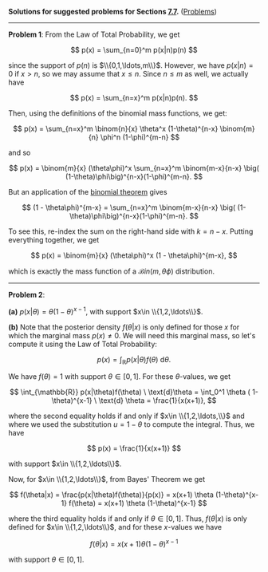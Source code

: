 **Solutions for suggested problems for Sections [7.7](https://mml.johnmyersmath.com/stats-book/chapters/random-vectors.html#the-law-of-total-probability-and-bayes-theorem-for-random-variables).** ([Problems](./21-suggested-problems.md))

---

**Problem 1**: From the Law of Total Probability, we get

$$
p(x) = \sum_{n=0}^m p(x|n)p(n)
$$

since the support of $p(n)$ is $\\{0,1,\ldots,m\\}$. However, we have $p(x|n) = 0$ if $x>n$, so we may assume that $x\leq n$. Since $n\leq m$ as well, we actually have

$$
p(x) = \sum_{n=x}^m p(x|n)p(n).
$$

Then, using the definitions of the binomial mass functions, we get:

$$
p(x) = \sum_{n=x}^m \binom{n}{x} \theta^x (1-\theta)^{n-x} \binom{m}{n} \phi^n (1-\phi)^{m-n}
$$

and so

$$
p(x) = \binom{m}{x} (\theta\phi)^x \sum_{n=x}^m \binom{m-x}{n-x} \big( (1-\theta)\phi\big)^{n-x}(1-\phi)^{m-n}.
$$

But an application of the [binomial theorem](https://en.wikipedia.org/wiki/Binomial_theorem#Statement) gives

$$
(1 - \theta\phi)^{m-x} = \sum_{n=x}^m \binom{m-x}{n-x} \big( (1-\theta)\phi\big)^{n-x}(1-\phi)^{m-n}.
$$

To see this, re-index the sum on the right-hand side with $k=n-x$. Putting everything together, we get

$$
p(x) = \binom{m}{x} (\theta\phi)^x (1 - \theta\phi)^{m-x},
$$

which is exactly the mass function of a $\mathcal{B}in(m,\theta\phi)$ distribution.

---

**Problem 2**:

**(a)** $p(x|\theta) = \theta(1-\theta)^{x-1}$, with support $x\in \\{1,2,\ldots\\}$.

**(b)** Note that the posterior density $f(\theta|x)$ is only defined for those $x$ for which the marginal mass $p(x)\neq 0$. We will need this marginal mass, so let's compute it using the Law of Total Probability:

$$
p(x) = \int_{\mathbb{R}} p(x|\theta)f(\theta) \ \text{d}\theta.
$$

We have $f(\theta) = 1$ with support $\theta \in [0,1]$. For these $\theta$-values, we get

$$
\int_{\mathbb{R}} p(x|\theta)f(\theta) \ \text{d}\theta = \int_0^1 \theta ( 1- \theta)^{x-1} \ \text{d} \theta = \frac{1}{x(x+1)},
$$

where the second equality holds if and only if $x\in \\{1,2,\ldots,\\}$ and where we used the substitution $u=1-\theta$ to compute the integral. Thus, we have

$$
p(x) = \frac{1}{x(x+1)}
$$

with support $x\in \\{1,2,\ldots\\}$.

Now, for $x\in \\{1,2,\ldots\\}$, from Bayes' Theorem we get

$$
f(\theta|x) = \frac{p(x|\theta)f(\theta)}{p(x)} = x(x+1) \theta (1-\theta)^{x-1} f(\theta) = x(x+1) \theta (1-\theta)^{x-1}
$$

where the third equality holds if and only if $\theta \in [0,1]$. Thus, $f(\theta|x)$ is only defined for $x\in \\{1,2,\ldots\\}$, and for these $x$-values we have

$$
f(\theta|x) = x(x+1)\theta(1-\theta)^{x-1}
$$

with support $\theta \in [0,1]$.
